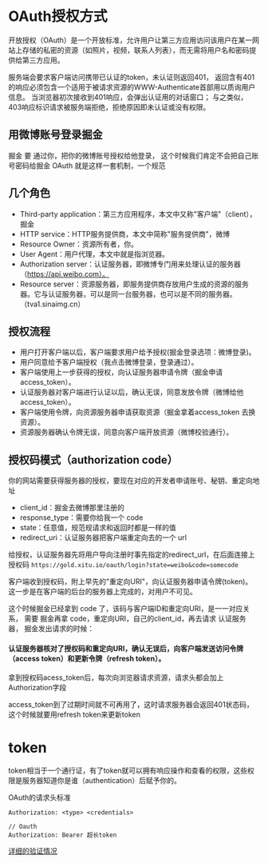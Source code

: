 # OAuth授权方式

开放授权（OAuth）是一个开放标准，允许用户让第三方应用访问该用户在某一网站上存储的私密的资源（如照片，视频，联系人列表），而无需将用户名和密码提供给第三方应用。

服务端会要求客户端访问携带已认证的token，未认证则返回401，
返回含有401的响应必须包含一个适用于被请求资源的WWW-Authenticate首部用以质询用户信息。
当浏览器初次接收到401响应，会弹出认证用的对话窗口；
与之类似，403响应标识请求被服务端拒绝，拒绝原因即未认证或没有权限。

## 用微博账号登录掘金
掘金 要 通过你，把你的微博账号授权给他登录，
这个时候我们肯定不会把自己账号密码给掘金
OAuth 就是这样一套机制，一个规范

## 几个角色
- Third-party application：第三方应用程序，本文中又称"客户端"（client），掘金
- HTTP service：HTTP服务提供商，本文中简称"服务提供商"，微博
- Resource Owner：资源所有者，你。
- User Agent：用户代理，本文中就是指浏览器。
- Authorization server：认证服务器，即微博专门用来处理认证的服务器（https://api.weibo.com）。
- Resource server：资源服务器，即服务提供商存放用户生成的资源的服务器。它与认证服务器，可以是同一台服务器，也可以是不同的服务器。（tva1.sinaimg.cn）

## 授权流程
- 用户打开客户端以后，客户端要求用户给予授权(掘金登录选项：微博登录)。
- 用户同意给予客户端授权（我点击微博登录，登录通过）。
- 客户端使用上一步获得的授权，向认证服务器申请令牌（掘金申请 access_token）。
- 认证服务器对客户端进行认证以后，确认无误，同意发放令牌（微博给他 access_token）。
- 客户端使用令牌，向资源服务器申请获取资源（掘金拿着access_token 去换资源）。
- 资源服务器确认令牌无误，同意向客户端开放资源（微博校验通行）。

## 授权码模式（authorization code）
你的网站需要获得服务器的授权，要现在对应的开发者申请账号、秘钥、重定向地址
- client_id：掘金去微博那里注册的
- response_type：需要你给我一个 code
- state：任意值，规范规请求和返回时都是一样的值
- redirect_uri：认证服务器把客户端重定向去的一个 url

给授权，认证服务器先将用户导向注册时事先指定的redirect_url，在后面连接上授权码
`https://gold.xitu.io/oauth/login?state=weibo&code=somecode`

客户端收到授权码，附上早先的"重定向URI"，向认证服务器申请令牌(token)。
这一步是在客户端的后台的服务器上完成的，对用户不可见。

这个时候掘金已经拿到 code 了，该码与客户端ID和重定向URI，是一一对应关系，
需要 掘金再拿 code，重定向URI，自己的client_id，再去请求 认证服务器，
掘金发出请求的时候：


#### 认证服务器核对了授权码和重定向URI，确认无误后，向客户端发送访问令牌（access token）和更新令牌（refresh token）。

拿到授权码acess_token后，每次向浏览器请求资源，请求头都会加上Authorization字段

access_token到了过期时间就不可再用了，这时请求服务器会返回401状态码，这个时候就要用refresh token来更新token

# token
token相当于一个通行证，有了token就可以拥有响应操作和查看的权限，这些权限是服务器知道你是谁（authentication）后赋予你的。

OAuth的请求头标准
```
Authorization: <type> <credentials>

// Oauth
Authorization: Bearer 超长token

````

[详细的验证情况](https://developer.mozilla.org/zh-CN/docs/Web/HTTP/Authentication)